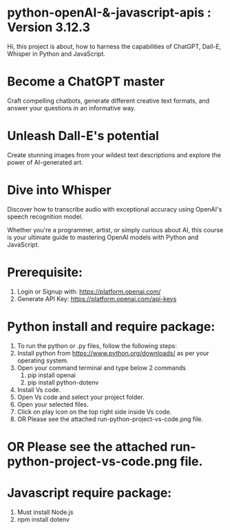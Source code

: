 # python-openAI-&-javascript-apis : Version 3.12.3
Hi, this project is about, how to harness the capabilities of ChatGPT, Dall-E, Whisper in Python and JavaScript.

# Become a ChatGPT master
Craft compelling chatbots, generate different creative text formats, and answer your questions in an informative way.

# Unleash Dall-E's potential
Create stunning images from your wildest text descriptions and explore the power of AI-generated art.

# Dive into Whisper
Discover how to transcribe audio with exceptional accuracy using OpenAI's speech recognition model.

Whether you're a programmer, artist, or simply curious about AI, this course is your ultimate guide to mastering OpenAI models with Python and JavaScript.

# Prerequisite:
1. Login or Signup with: https://platform.openai.com/
2. Generate API Key: https://platform.openai.com/api-keys

# Python install and require package:
1. To run the python or .py files, follow the following steps:
2. Install python from https://www.python.org/downloads/ as per your operating system.
3. Open your command terminal and type below 2 commands
	1. pip install openai
	2. pip install python-dotenv
4. Install Vs code.
5. Open Vs code and select your project folder.
6. Open your selected files.
7. Click on play icon on the top right side inside Vs code.
8. OR Please see the attached run-python-project-vs-code.png file.

# OR Please see the attached run-python-project-vs-code.png file.

# Javascript require package:
1. Must install Node.js
2. npm install dotenv
